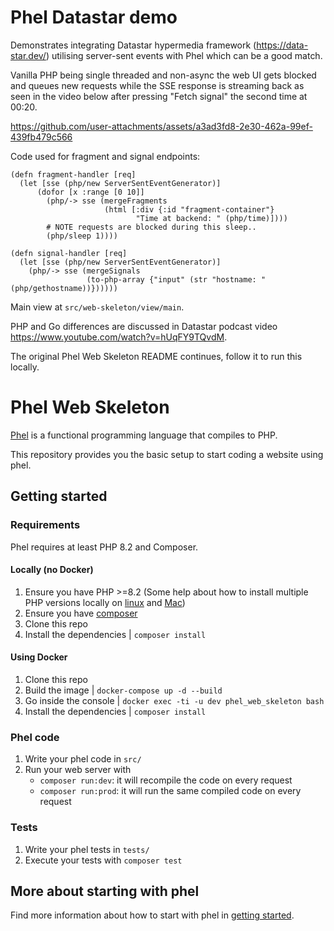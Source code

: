 # Phel Datastar demo

Demonstrates integrating Datastar hypermedia framework (https://data-star.dev/) utilising server-sent events with Phel which can be a good match.

Vanilla PHP being single threaded and non-async the web UI gets blocked and queues new requests while the SSE response is streaming back as seen in the video below after pressing "Fetch signal" the second time at 00:20.

https://github.com/user-attachments/assets/a3ad3fd8-2e30-462a-99ef-439fb479c566

Code used for fragment and signal endpoints:
```
(defn fragment-handler [req]
  (let [sse (php/new ServerSentEventGenerator)]
      (dofor [x :range [0 10]]
        (php/-> sse (mergeFragments
                     (html [:div {:id "fragment-container"}
                            "Time at backend: " (php/time)])))
        # NOTE requests are blocked during this sleep..
        (php/sleep 1))))

(defn signal-handler [req]
  (let [sse (php/new ServerSentEventGenerator)]
    (php/-> sse (mergeSignals
                 (to-php-array {"input" (str "hostname: " (php/gethostname))})))))

```

Main view at `src/web-skeleton/view/main`.

PHP and Go differences are discussed in Datastar podcast video https://www.youtube.com/watch?v=hUqFY9TQvdM.

The original Phel Web Skeleton README continues, follow it to run this locally.

# Phel Web Skeleton

[Phel](https://phel-lang.org/) is a functional programming language that compiles to PHP.

This repository provides you the basic setup to start coding a website using phel.

## Getting started

### Requirements

Phel requires at least PHP 8.2 and Composer.

#### Locally (no Docker)

1. Ensure you have PHP >=8.2 (Some help about how to install multiple PHP versions locally on [linux](https://github.com/phpbrew/phpbrew) and [Mac](https://github.com/shivammathur/homebrew-php))
1. Ensure you have [composer](https://getcomposer.org/composer-stable.phar)
1. Clone this repo
1. Install the dependencies | `composer install`

#### Using Docker

1. Clone this repo
1. Build the image | `docker-compose up -d --build`
1. Go inside the console | `docker exec -ti -u dev phel_web_skeleton bash`
1. Install the dependencies | `composer install`

### Phel code

1. Write your phel code in `src/`
2. Run your web server with
   - `composer run:dev`: it will recompile the code on every request
   - `composer run:prod`: it will run the same compiled code on every request

### Tests

1. Write your phel tests in `tests/`
1. Execute your tests with `composer test`

## More about starting with phel

Find more information about how to start with phel in [getting started](https://phel-lang.org/documentation/getting-started/).

